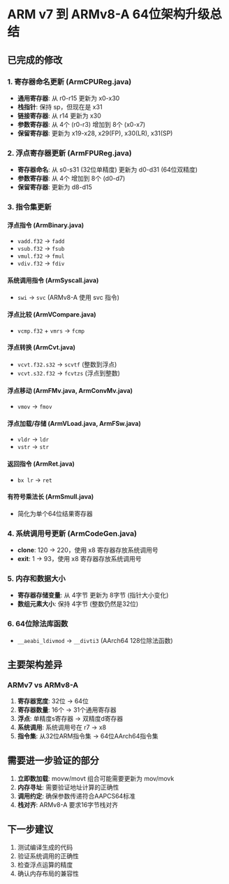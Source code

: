 # ARM v7 到 ARMv8-A 64位架构升级总结

## 已完成的修改

### 1. 寄存器命名更新 (ArmCPUReg.java)
- **通用寄存器**: 从 r0-r15 更新为 x0-x30
- **栈指针**: 保持 sp，但现在是 x31
- **链接寄存器**: 从 r14 更新为 x30 
- **参数寄存器**: 从 4个 (r0-r3) 增加到 8个 (x0-x7)
- **保留寄存器**: 更新为 x19-x28, x29(FP), x30(LR), x31(SP)

### 2. 浮点寄存器更新 (ArmFPUReg.java)
- **寄存器命名**: 从 s0-s31 (32位单精度) 更新为 d0-d31 (64位双精度)
- **参数寄存器**: 从 4个 增加到 8个 (d0-d7)
- **保留寄存器**: 更新为 d8-d15

### 3. 指令集更新
#### 浮点指令 (ArmBinary.java)
- `vadd.f32` → `fadd`
- `vsub.f32` → `fsub` 
- `vmul.f32` → `fmul`
- `vdiv.f32` → `fdiv`

#### 系统调用指令 (ArmSyscall.java)
- `swi` → `svc` (ARMv8-A 使用 svc 指令)

#### 浮点比较 (ArmVCompare.java)
- `vcmp.f32` + `vmrs` → `fcmp`

#### 浮点转换 (ArmCvt.java)
- `vcvt.f32.s32` → `scvtf` (整数到浮点)
- `vcvt.s32.f32` → `fcvtzs` (浮点到整数)

#### 浮点移动 (ArmFMv.java, ArmConvMv.java)
- `vmov` → `fmov`

#### 浮点加载/存储 (ArmVLoad.java, ArmFSw.java)
- `vldr` → `ldr`
- `vstr` → `str`

#### 返回指令 (ArmRet.java)
- `bx lr` → `ret`

#### 有符号乘法长 (ArmSmull.java)
- 简化为单个64位结果寄存器

### 4. 系统调用号更新 (ArmCodeGen.java)
- **clone**: 120 → 220，使用 x8 寄存器存放系统调用号
- **exit**: 1 → 93，使用 x8 寄存器存放系统调用号

### 5. 内存和数据大小
- **寄存器存储变量**: 从 4字节 更新为 8字节 (指针大小变化)
- **数组元素大小**: 保持 4字节 (整数仍然是32位)

### 6. 64位除法库函数
- `__aeabi_ldivmod` → `__divti3` (AArch64 128位除法函数)

## 主要架构差异

### ARMv7 vs ARMv8-A
1. **寄存器宽度**: 32位 → 64位
2. **寄存器数量**: 16个 → 31个通用寄存器
3. **浮点**: 单精度s寄存器 → 双精度d寄存器
4. **系统调用**: 系统调用号在 r7 → x8
5. **指令集**: 从32位ARM指令集 → 64位AArch64指令集

## 需要进一步验证的部分
1. **立即数加载**: movw/movt 组合可能需要更新为 mov/movk
2. **内存寻址**: 需要验证地址计算的正确性
3. **调用约定**: 确保参数传递符合AAPCS64标准
4. **栈对齐**: ARMv8-A 要求16字节栈对齐

## 下一步建议
1. 测试编译生成的代码
2. 验证系统调用的正确性
3. 检查浮点运算的精度
4. 确认内存布局的兼容性
